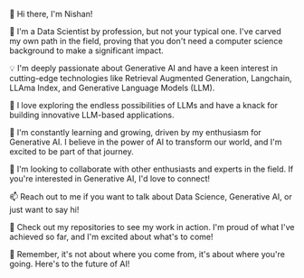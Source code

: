👋 Hi there, I'm Nishan!

🔭 I'm a Data Scientist by profession, but not your typical one. I've carved my own path in the field, proving that you don't need a computer science background to make a significant impact.

💡 I'm deeply passionate about Generative AI and have a keen interest in cutting-edge technologies like Retrieval Augmented Generation, Langchain, LLAma Index, and Generative Language Models (LLM).

🚀 I love exploring the endless possibilities of LLMs and have a knack for building innovative LLM-based applications.

🌱 I'm constantly learning and growing, driven by my enthusiasm for Generative AI. I believe in the power of AI to transform our world, and I'm excited to be part of that journey.

👥 I'm looking to collaborate with other enthusiasts and experts in the field. If you're interested in Generative AI, I'd love to connect!

📫 Reach out to me if you want to talk about Data Science, Generative AI, or just want to say hi!

💼 Check out my repositories to see my work in action. I'm proud of what I've achieved so far, and I'm excited about what's to come!

🌟 Remember, it's not about where you come from, it's about where you're going. Here's to the future of AI!
